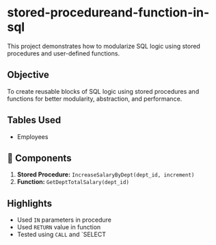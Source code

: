 # stored-procedureand-function-in-sql
This project demonstrates how to modularize SQL logic using stored procedures and user-defined functions. 

## Objective
To create reusable blocks of SQL logic using stored procedures and functions for better modularity, abstraction, and performance.

## Tables Used
- Employees

## 🔧 Components
1. **Stored Procedure:** `IncreaseSalaryByDept(dept_id, increment)`
2. **Function:** `GetDeptTotalSalary(dept_id)`

##  Highlights
- Used `IN` parameters in procedure
- Used `RETURN` value in function
- Tested using `CALL` and `SELECT

